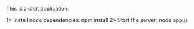 This is a chat application.

1> Install node dependencies: npm install
2> Start the server: node app.js